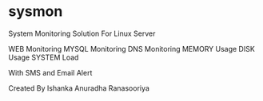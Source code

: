 sysmon
======

System Monitoring Solution For Linux Server

WEB Monitoring
MYSQL Monitoring
DNS Monitoring
MEMORY Usage
DISK Usage
SYSTEM Load

With SMS and Email Alert

Created By Ishanka Anuradha Ranasooriya
